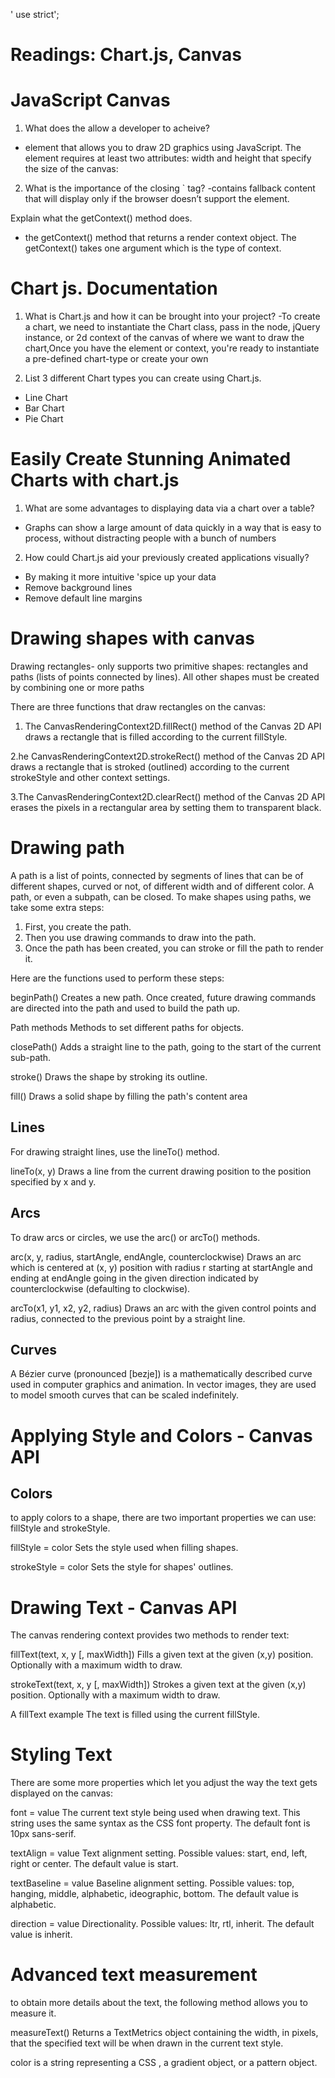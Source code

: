 ' use strict';

# Readings: Chart.js, Canvas

# JavaScript Canvas

1. What does the <canvas> allow a developer to acheive?

- <canvas> element that allows you to draw 2D graphics using JavaScript.
The <canvas> element requires at least two attributes: width and height
that specify the size of the canvas:

2. What is the importance of the closing `</canvas> tag?
-contains fallback content that will display only if the browser doesn’t support the <canvas> element.

Explain what the getContext() method does.

- the getContext() method that returns a render context object.
The getContext() takes one argument which is the type of context.

# Chart js. Documentation

1. What is Chart.js and how it can be brought into your project?
-To create a chart, we need to instantiate the Chart class, pass in the node, jQuery instance, or 2d context of the canvas of where we want to draw the chart,Once you have the element or context, you're ready to instantiate a pre-defined chart-type or create your own

2. List 3 different Chart types you can create using Chart.js.

- Line Chart
- Bar Chart
- Pie Chart

# Easily Create Stunning Animated Charts with chart.js

1. What are some advantages to displaying data via a chart over a table?

- Graphs can show a large amount of data quickly in a way that is easy to process, without distracting people with a bunch of numbers

2. How could Chart.js aid your previously created applications visually?

- By making it more intuitive 'spice up your data
-  Remove background lines
- Remove default line margins

# Drawing shapes with canvas

Drawing rectangles- <canvas> only supports two primitive shapes: rectangles and paths (lists of points connected by lines). All other shapes must be created by combining one or more paths

There are three functions that draw rectangles on the canvas:

1. The CanvasRenderingContext2D.fillRect() method of the Canvas 2D API draws a rectangle that is filled according to the current fillStyle.

2.he CanvasRenderingContext2D.strokeRect() method of the Canvas 2D API draws a rectangle that is stroked (outlined) according to the current strokeStyle and other context settings.

3.The CanvasRenderingContext2D.clearRect() method of the Canvas 2D API erases the pixels in a rectangular area by setting them to transparent
black.

# Drawing path

A path is a list of points, connected by segments of lines that can be of different shapes, curved or not, of different width and of different color. A path, or even a subpath, can be closed. To make shapes using paths, we take some extra steps:

1. First, you create the path.
2. Then you use drawing commands to draw into the path.
3. Once the path has been created, you can stroke or fill the path to render it.

Here are the functions used to perform these steps:

beginPath()
Creates a new path. Once created, future drawing commands are directed into the path and used to build the path up.

Path methods
Methods to set different paths for objects.

closePath()
Adds a straight line to the path, going to the start of the current sub-path.

stroke()
Draws the shape by stroking its outline.

fill()
Draws a solid shape by filling the path's content area


## Lines

For drawing straight lines, use the lineTo() method.

lineTo(x, y)
Draws a line from the current drawing position to the position specified by x and y.

## Arcs
To draw arcs or circles, we use the arc() or arcTo() methods.

arc(x, y, radius, startAngle, endAngle, counterclockwise)
Draws an arc which is centered at (x, y) position with radius r starting at startAngle and ending at endAngle going in the given direction indicated by counterclockwise (defaulting to clockwise).

arcTo(x1, y1, x2, y2, radius)
Draws an arc with the given control points and radius, connected to the previous point by a straight line.

## Curves

A Bézier curve (pronounced [bezje]) is a mathematically described curve used in computer graphics and animation. In vector images, they are used to model smooth curves that can be scaled indefinitely.

# Applying Style and Colors - Canvas API
## Colors

to apply colors to a shape, there are two important properties we can use: fillStyle and strokeStyle.

fillStyle = color
Sets the style used when filling shapes.

strokeStyle = color
Sets the style for shapes' outlines.

# Drawing Text - Canvas API

The canvas rendering context provides two methods to render text:

fillText(text, x, y [, maxWidth])
Fills a given text at the given (x,y) position. Optionally with a maximum width to draw.

strokeText(text, x, y [, maxWidth])
Strokes a given text at the given (x,y) position. Optionally with a maximum width to draw.

A fillText example
The text is filled using the current fillStyle.

# Styling Text 

There are some more properties which let you adjust the way the text gets displayed on the canvas:

font = value
The current text style being used when drawing text. This string uses the same syntax as the CSS font property. The default font is 10px sans-serif.

textAlign = value
Text alignment setting. Possible values: start, end, left, right or center. The default value is start.

textBaseline = value
Baseline alignment setting. Possible values: top, hanging, middle, alphabetic, ideographic, bottom. The default value is alphabetic.

direction = value
Directionality. Possible values: ltr, rtl, inherit. The default value is 
inherit.


# Advanced text measurement
to obtain more details about the text, the following method allows you to measure it.

measureText()
Returns a TextMetrics object containing the width, in pixels, that the specified text will be when drawn in the current text style.






color is a string representing a CSS <color>, a gradient object, or a pattern object.
